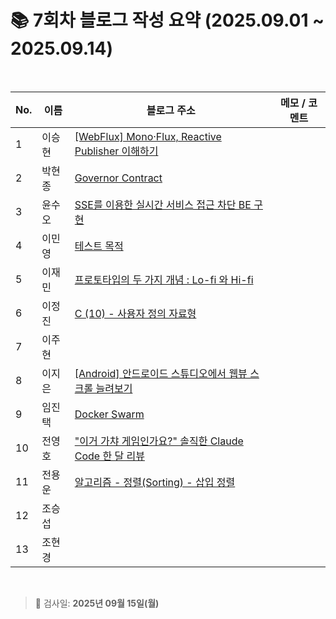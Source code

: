 # 📚 7회차 블로그 작성 요약 (2025.09.01 ~ 2025.09.14)

<br>

| No. | 이름  | 블로그 주소                                                                | 메모 / 코멘트 |
|-----|-----|-----------------------------------------------------------------------|----------|
| 1   | 이승현 | [[WebFlux] Mono·Flux, Reactive Publisher 이해하기](https://ssddo-story.tistory.com/70)                                                                      |          |
| 2   | 박현종 | [Governor Contract](https://develop-think-record.tistory.com/31)                                                                      |          |
| 3   | 윤수오 | [SSE를 이용한 실시간 서비스 접근 차단 BE 구현](https://velog.io/@dbstndh12/Spring-SSE%EB%A5%BC-%EC%9D%B4%EC%9A%A9%ED%95%9C-%EC%8B%A4%EC%8B%9C%EA%B0%84-%EC%84%9C%EB%B9%84%EC%8A%A4-%EC%A0%91%EA%B7%BC-%EC%B0%A8%EB%8B%A8-BE-%EA%B5%AC%ED%98%84)                                                                      |          |
| 4   | 이민영 | [테스트 목적](https://stylish-minyoung.tistory.com/215)                    |          |
| 5   | 이재민 | [프로토타입의 두 가지 개념 : Lo-fi 와 Hi-fi](https://jam-scribble.tistory.com/45) |          |
| 6   | 이정진 | [C (10) - 사용자 정의 자료형](https://freshdev.tistory.com/66)                |          |
| 7   | 이주현 |                                                                       |          |
| 8   | 이지은 | [[Android] 안드로이드 스튜디오에서 웹뷰 스크롤 늘려보기](https://ji-eeeun.tistory.com/129) |          |
| 9   | 임진택 |  [Docker Swarm](https://taekt.tistory.com/45)             |          |
| 10  | 전영호 |["이거 가챠 게임인가요?" 솔직한 Claude Code 한 달 리뷰](https://aplbly.tistory.com/32)                                                                |          |
| 11  | 전용운 |[알고리즘 - 정렬(Sorting) - 삽입 정렬](https://jun-yu.tistory.com/15)                                                                       |          |
| 12  | 조승섭 |                                                                       |          |
| 13  | 조현경 |                                                                       |          |

<br>

> 📌 검사일: **2025년 09월 15일(월)**
